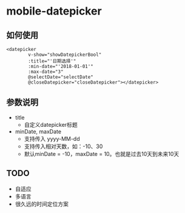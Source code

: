 # mobile-datepicker

## 如何使用
```
<datepicker
        v-show="showDatepickerBool"
        :title="'日期选择'"
        :min-date="'2018-01-01'"
        :max-date="3"
        @selectDate="selectDate"
        @closeDatepicker="closeDatepicker"></datepicker>
```

## 参数说明

- title
    - 自定义datepicker标题
- minDate, maxDate
    - 支持传入 yyyy-MM-dd
    - 支持传入相对天数，如：-10、30
    - 默认minDate = -10，maxDate = 10。也就是过去10天到未来10天
    
## TODO

- 自适应
- 多语言
- 很久远的时间定位方案
